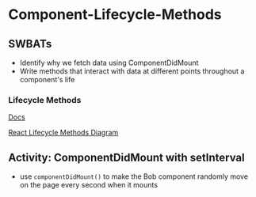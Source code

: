 # Component-Lifecycle-Methods

## SWBATs
* Identify why we fetch data using ComponentDidMount
* Write methods that interact with data at different points throughout a component's life


### Lifecycle Methods

[Docs](https://reactjs.org/docs/react-component.html#the-component-lifecycle)

[React Lifecycle Methods Diagram](http://projects.wojtekmaj.pl/react-lifecycle-methods-diagram/)

## Activity: ComponentDidMount with setInterval
* use `componentDidMount()` to make the Bob component randomly move on the page every second when it mounts




